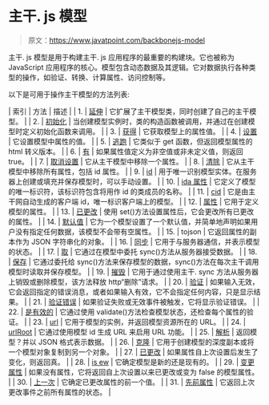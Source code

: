 # 主干. js 模型

> 原文：<https://www.javatpoint.com/backbonejs-model>

主干. js 模型是用于构建主干. js 应用程序的最重要的构建块。它也被称为 JavaScript 应用程序的核心。模型包含动态数据及其逻辑。它对数据执行各种类型的操作，如验证、转换、计算属性、访问控制等。

以下是可用于操作主干模型的方法列表:

| 索引 | 方法 | 描述 |
| 1. | [延伸](backbonejs-model-extend) | 它扩展了主干模型类，同时创建了自己的主干模型。 |
| 2. | [初始化](backbonejs-model-initialize) | 当创建模型实例时，类的构造函数被调用，并通过在创建模型时定义初始化函数来调用。 |
| 3. | [获得](backbonejs-model-get) | 它获取模型上的属性值。 |
| 4. | [设置](backbonejs-model-set) | 它设置模型中属性的值。 |
| 5. | [逃跑](backbonejs-model-escape) | 它类似于 get 函数，但返回模型属性的 html 转义版本。 |
| 6. | [有](backbonejs-model-has) | 如果属性值定义为非空值或非未定义值，则返回 true。 |
| 7. | [取消设置](backbonejs-model-unset) | 它从主干模型中移除一个属性。 |
| 8. | [清除](backbonejs-model-clear) | 它从主干模型中移除所有属性，包括 id 属性。 |
| 9. | [id](backbonejs-model-id) | 用于唯一识别模型实体。在服务器上创建或填充并保存模型时，可以手动设置。 |
| 10. | [ida 属性](backbonejs-model-idattribute) | 它定义了模型的唯一标识符，该标识符包含将用作 id 的类成员的名称。 |
| 11. | [cid](backbonejs-model-cid) | 它是由主干网自动生成的客户端 id，唯一标识客户端上的模型。 |
| 12. | [属性](backbonejs-model-attributes) | 它用于定义模型的属性。 |
| 13. | [已更改](backbonejs-model-changed) | 使用 set()方法设置属性后，它会更改所有已更改的属性。 |
| 14. | [默认值](backbonejs-model-defaults) | 它为一个模型设置了一个默认值，并简单地声明如果用户没有指定任何数据，该模型不会带有空属性。 |
| 15. | tojson | 它返回属性的副本作为 JSON 字符串化的对象。 |
| 16. | [同步](backbonejs-model-sync) | 它用于与服务器通信，并表示模型的状态。 |
| 17. | [取](backbonejs-model-fetch) | 它通过在模型中委托 sync()方法从服务器接受数据。 |
| 18. | [保存](backbonejs-model-save) | 它通过委托给 sync()方法来保存模型的数据，sync()方法在每次主干调用模型时读取并保存模型。 |
| 19. | [摧毁](backbonejs-model-destroy) | 它用于通过使用主干. sync 方法从服务器上销毁或删除模型，该方法释放 http“删除”请求。 |
| 20. | [验证](backbonejs-model-validate) | 如果输入无效，它会返回指定的错误消息，或者如果输入有效，它不会指定任何内容，只是显示结果。 |
| 21. | [验证错误](backbonejs-model-validationerror) | 如果验证失败或无效事件被触发，它将显示验证错误。 |
| 22. | [是有效的](backbonejs-model-isvalid) | 它通过使用 validate()方法检查模型状态，还检查每个属性的验证。 |
| 23. | [url](backbonejs-model-url) | 它用于模型的实例，并返回模型资源所在的 URL。 |
| 24. | [urlRoot](backbonejs-model-urlroot) | 它通过使用模型 id 生成 URL 来启用 URL 功能。 |
| 25. | [解析](backbonejs-model-parse) | 返回模型？并以 JSON 格式表示数据。 |
| 26. | [克隆](backbonejs-model-clone) | 它用于创建模型的深度副本或将一个模型对象复制到另一个对象。 |
| 27. | [已更改](backbonejs-model-haschanged) | 如果属性自上次设置后发生了变化，则返回真。 |
| 28. | [is ew](backbonejs-model-isnew) | 它确定模型是新的还是现有的。 |
| 29. | [变更属性](backbonejs-model-changedattributes) | 如果没有属性，它将返回自上次设置以来已更改或变为 false 的模型属性。 |
| 30. | [上一次](backbonejs-model-previous) | 它确定已更改属性的前一个值。 |
| 31. | [先前属性](backbonejs-model-previousattributes) | 它返回上次更改事件之前所有属性的状态。 |